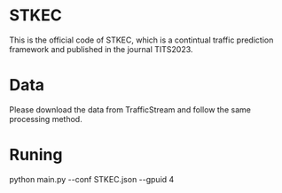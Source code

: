 # STKEC
This is the official code of STKEC, which is a contintual traffic prediction framework and published in the journal TITS2023.

# Data
Please download the data from TrafficStream and follow the same processing method.

# Runing
python main.py --conf STKEC.json --gpuid 4




